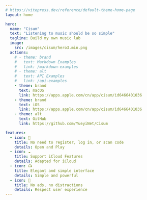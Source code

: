 ```yaml
---
# https://vitepress.dev/reference/default-theme-home-page
layout: home

hero:
  name: "Cisum"
  text: "Listening to music should be so simple"
  tagline: Build my own music lab
  image: 
    src: /images/cisum/hero3.min.png
  actions:
    # - theme: brand
    #   text: Markdown Examples
    #   link: /markdown-examples
    # - theme: alt
    #   text: API Examples
    #   link: /api-examples
    - theme: brand
      text: macOS
      link: https://apps.apple.com/cn/app/cisum/id6466401036
    - theme: brand
      text: iOS
      link: https://apps.apple.com/cn/app/cisum/id6466401036
    - theme: alt
      text: GitHub
      link: https://github.com/YueyiNet/Cisum

features:
  - icon: 🔕
    title: No need to register, log in, or scan code
    details: Open and Play
  - icon: ☁️
    title: Support iCloud Features
    details: Adapted for iCloud
  - icon: 📺
    title: Elegant and simple interface
    details: Simple and powerful
  - icon: 🍵
    title: No ads, no distractions
    details: Respect user experience
---
```


<div class="flex flex-col my-12 justify-center items-center">
  <div class="w-3/4 shadow-2xl">
    <img src="/images/cisum/hero.min.png" class="" alt="">
  </div>
</div>

